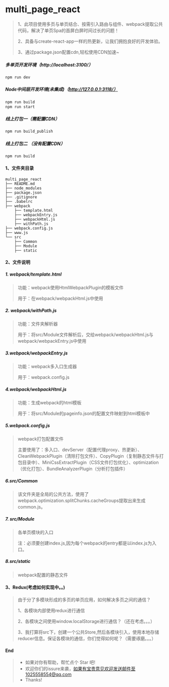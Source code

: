 # multi_page_react

> 1、此项目使用多页与单页结合、按需引入路由与组件、webpack提取公共代码，解决了单页Spa的首屏白屏时间过长的问题！
>
> 2、具备与create-react-app一样的热更新，让我们拥抱良好的开发体验。
>
> 3、通过package.json配置cdn,轻松使用CDN加速~

#####  多单页开发环境（http://localhost:3100/）

```sh
npm run dev
```

##### Node中间层开发环境(未集成)（http://127.0.0.1:3118/）

```sh
npm run build
npm run start
```

##### 线上打包一（需配置CDN）

``` sh
npm run build_publish
```

##### 线上打包二  （没有配置CDN）

```SH
npm run build
```

#### 1、文件夹目录

```
multi_page_react
├── README.md
├── node_modules
├── package.json
├── .gitignore
├── .babelrc
├── webpack
	├── template.html
    ├── webpackEntry.js
    ├── webpackHtml.js
    ├── withPath.js
├── webpack.config.js
├── www.js
└── src
    ├── Common
    ├── Module
    ├── static
```

#### 2、文件说明

#####   1. webpack/template.html

> 功能：webpack使用HtmlWebpackPlugin的模板文件
>
> 用于：在webpack/webpackHtml.js中使用

#####   2. webpack/withPath.js

> 功能：文件夹解析器
>
> 用于：将src/Module文件解析后，交给webpack/webpackHtml.js与webpack/webpackEntry.js中使用

##### 3.webpack/webpackEntry.js

> 功能：webpack多入口生成器
>
> 用于：webpack.config.js

##### 4.webpack/webpackHtml.js

>功能：生成webpack的html模板
>
>用于：将src/Module的pageinfo.json的配置文件映射到html模板中

##### 5.webpack.config.js

> webpack打包配置文件
>
> 主要使用了：多入口、devServer（配置代理proxy、热更新）、CleanWebpackPlugin（清除打包文件）、CopyPlugin（复制静态文件与打包目录中）、MiniCssExtractPlugin（CSS文件打包优化）、optimization（优化打包）、BundleAnalyzerPlugin（分析打包插件）

##### 6.src/Common

> 该文件夹是全局的公共方法，使用了webpack.optimization.splitChunks.cacheGroups提取出来生成common.js。

##### 7. src/Module

> 各单页模块的入口
>
> 注：必须要创建index.js,因为每个webpack的entry都是以index.js为入口。

##### 8.src/static

> webpack配置的静态文件

#### 3、Redux(考虑如何实现中。。)

> 由于分了多模块形成的多页的单页应用，如何解决多页之间的通信？
>
> 1、各模块内部使用redux进行通信
>
> 2、各模块之间使用window.localStorage进行通信？（还在考虑。。。）
>
> 3、我打算将src下，创建一个公共Store,然后各模块引入，使用本地存储reducer信息。保证各模块的通信，你们觉得如何呢？（需要琢磨。。。）

#### End

> - 如果对你有帮助，帮忙点个 Star 吧!
> - 欢迎你们的issure来袭，如果有宝贵意见欢迎发送邮件至1025558554@qq.com
> - Thanks!
